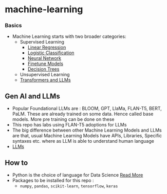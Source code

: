 # machine-learning

### Basics
- Machine Learning starts with two broader categories:
  - Supervised Learning
    - [Linear Regression](RegressionClassification.md)
    - [Logistic Classification](RegressionClassification.md)
    - [Neural Network](NeuralNetwork.md)
    - [Finetune Models](FineTuneModels.md)
    - [Decision Trees](DecisionTrees.md)
  - Unsupervised Learning
  - [Transformers and LLMs](LLMs.md)

## Gen AI and LLMs
- Popular Foundational LLMs are : BLOOM, GPT, LlaMa, FLAN-T5, BERT, PaLM. These are already trained on some data. Hence called base models. More pre training can be done on these
- This repo has labs using FLAN-T5 adoptions for LLMs
- The big difference between other Machine Learning Models and LLMs are that, usual Machine Learning Models have APIs, Libraries, Specific syntaxes etc. where as LLM is able to understand human language
- [LLMs](LLMs.md)




## How to
- Python is the choice of language for Data Science [Read More](./python.md)
- Packages to be installed for this repo :
  - `numpy`, `pandas`, `scikit-learn`, `tensorflow`, `keras`







